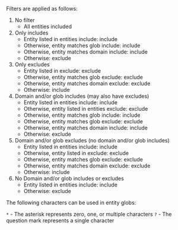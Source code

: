 Filters are applied as follows:

1. No filter
    - All entities included
2. Only includes
    - Entity listed in entities include: include
    - Otherwise, entity matches glob include: include     
    - Otherwise, entity matches domain include: include
    - Otherwise: exclude
3. Only excludes
    - Entity listed in exclude: exclude
    - Otherwise, entity matches glob exclude: exclude     
    - Otherwise, entity matches domain exclude: exclude     
    - Otherwise: include
4. Domain and/or glob includes (may also have excludes)
    - Entity listed in entities include: include
    - Otherwise, entity listed in entities exclude: exclude
    - Otherwise, entity matches glob include: include     
    - Otherwise, entity matches glob exclude: exclude     
    - Otherwise, entity matches domain include: include
    - Otherwise: exclude
5. Domain and/or glob excludes (no domain and/or glob includes)
    - Entity listed in entities include: include
    - Otherwise, entity listed in exclude: exclude
    - Otherwise, entity matches glob exclude: exclude     
    - Otherwise, entity matches domain exclude: exclude     
    - Otherwise: include
6. No Domain and/or glob includes or excludes
    - Entity listed in entities include: include
    - Otherwise: exclude

The following characters can be used in entity globs:

`*` - The asterisk represents zero, one, or multiple characters
`?` - The question mark represents a single character
